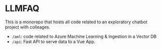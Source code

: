 # LLMFAQ 
This is a monorepo that hosts all code related to an exploratory chatbot project with colleages. 

- `/aml`: code related to Azure Machine Learning & Ingestion in a Vector DB
- `/api`: Fast API to serve data to a Vue App.

